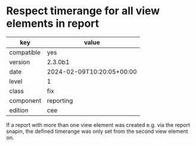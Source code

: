 [//]: # (werk v2)
# Respect timerange for all view elements in report

key        | value
---------- | ---
compatible | yes
version    | 2.3.0b1
date       | 2024-02-09T10:20:05+00:00
level      | 1
class      | fix
component  | reporting
edition    | cee

If a report with more than one view element was created e.g. via the report
snapin, the defined timerange was only set from the second view element on.